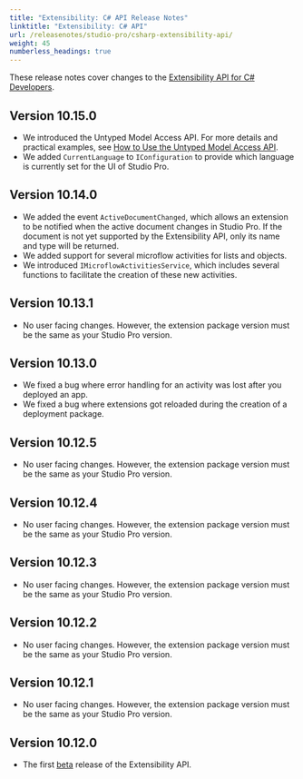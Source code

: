 ```yaml
---
title: "Extensibility: C# API Release Notes"
linktitle: "Extensibility: C# API"
url: /releasenotes/studio-pro/csharp-extensibility-api/
weight: 45
numberless_headings: true
---
```


These release notes cover changes to the [Extensibility API for C# Developers](/apidocs-mxsdk/apidocs/csharp-extensibility-api/).

## Version 10.15.0

* We introduced the Untyped Model Access API. For more details and practical examples, see [How to Use the Untyped Model Access API](/apidocs-mxsdk/apidocs/extensibility-api/extensibility-api-howtos/untyped-model-access-api/).
* We added `CurrentLanguage` to `IConfiguration` to provide which language is currently set for the UI of Studio Pro.
  
## Version 10.14.0

* We added the event `ActiveDocumentChanged`, which allows an extension to be notified when the active document changes in Studio Pro. If the document is not yet supported by the Extensibility API, only its name and type will be returned.
* We added support for several microflow activities for lists and objects.
* We introduced `IMicroflowActivitiesService`, which includes several functions to facilitate the creation of these new activities.
  
## Version 10.13.1

* No user facing changes. However, the extension package version must be the same as your Studio Pro version.

## Version 10.13.0

* We fixed a bug where error handling for an activity was lost after you deployed an app.
* We fixed a bug where extensions got reloaded during the creation of a deployment package.

## Version 10.12.5

* No user facing changes. However, the extension package version must be the same as your Studio Pro version. 

## Version 10.12.4

* No user facing changes. However, the extension package version must be the same as your Studio Pro version.

## Version 10.12.3

* No user facing changes. However, the extension package version must be the same as your Studio Pro version.

## Version 10.12.2

* No user facing changes. However, the extension package version must be the same as your Studio Pro version.

## Version 10.12.1

* No user facing changes. However, the extension package version must be the same as your Studio Pro version.

## Version 10.12.0

* The first [beta](/releasenotes/beta-features/) release of the Extensibility API.

